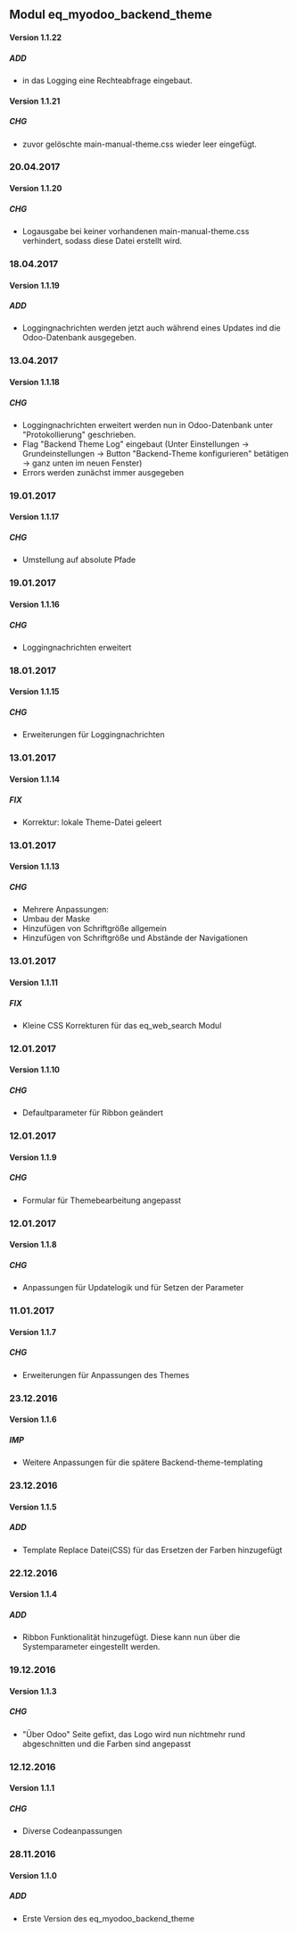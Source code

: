 ## Modul eq_myodoo_backend_theme

#### Version 1.1.22
##### ADD
- in das Logging eine Rechteabfrage eingebaut.

#### Version 1.1.21
##### CHG
- zuvor gelöschte main-manual-theme.css wieder leer eingefügt.

### 20.04.2017
#### Version 1.1.20
##### CHG
- Logausgabe bei keiner vorhandenen main-manual-theme.css verhindert, sodass diese Datei erstellt wird.

### 18.04.2017
#### Version 1.1.19
##### ADD
- Loggingnachrichten werden jetzt auch während eines Updates ind die Odoo-Datenbank ausgegeben.

### 13.04.2017
#### Version 1.1.18
##### CHG
- Loggingnachrichten erweitert werden nun in Odoo-Datenbank unter "Protokollierung" geschrieben.
- Flag "Backend Theme Log" eingebaut (Unter Einstellungen -> Grundeinstellungen -> Button "Backend-Theme konfigurieren" betätigen -> ganz unten im neuen Fenster)
- Errors werden zunächst immer ausgegeben

### 19.01.2017
#### Version 1.1.17
##### CHG
- Umstellung auf absolute Pfade


### 19.01.2017
#### Version 1.1.16
##### CHG
- Loggingnachrichten erweitert


### 18.01.2017
#### Version 1.1.15
##### CHG
- Erweiterungen für Loggingnachrichten


### 13.01.2017
#### Version 1.1.14
##### FIX
- Korrektur: lokale Theme-Datei geleert


### 13.01.2017
#### Version 1.1.13
##### CHG
- Mehrere Anpassungen:
- Umbau der Maske
- Hinzufügen von Schriftgröße allgemein
- Hinzufügen von Schriftgröße und Abstände der Navigationen 

### 13.01.2017
#### Version 1.1.11
##### FIX
- Kleine CSS Korrekturen für das eq_web_search Modul

### 12.01.2017
#### Version 1.1.10
##### CHG
- Defaultparameter für Ribbon geändert


### 12.01.2017
#### Version 1.1.9
##### CHG
- Formular für Themebearbeitung angepasst


### 12.01.2017
#### Version 1.1.8
##### CHG
- Anpassungen für Updatelogik und für Setzen der Parameter


### 11.01.2017
#### Version 1.1.7
##### CHG
- Erweiterungen für Anpassungen des Themes


### 23.12.2016
#### Version 1.1.6
##### IMP
- Weitere Anpassungen für die spätere Backend-theme-templating

### 23.12.2016
#### Version 1.1.5
##### ADD
- Template Replace Datei(CSS) für das Ersetzen der Farben hinzugefügt

### 22.12.2016
#### Version 1.1.4
##### ADD
- Ribbon Funktionalität hinzugefügt. Diese kann nun über die Systemparameter eingestellt werden.


### 19.12.2016
#### Version 1.1.3
##### CHG
- "Über Odoo" Seite gefixt, das Logo wird nun nichtmehr rund abgeschnitten und die Farben sind angepasst


### 12.12.2016
#### Version 1.1.1
##### CHG
- Diverse Codeanpassungen


### 28.11.2016
#### Version 1.1.0
##### ADD
- Erste Version des eq_myodoo_backend_theme
